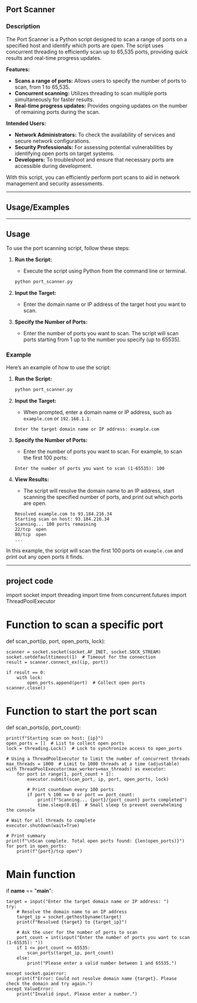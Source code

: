 ## **Port Scanner**

### Description

The Port Scanner is a Python script designed to scan a range of ports on a specified host and identify which ports are open. The script uses concurrent threading to efficiently scan up to 65,535 ports, providing quick results and real-time progress updates.

**Features:**
- **Scans a range of ports:** Allows users to specify the number of ports to scan, from 1 to 65,535.
- **Concurrent scanning:** Utilizes threading to scan multiple ports simultaneously for faster results.
- **Real-time progress updates:** Provides ongoing updates on the number of remaining ports during the scan.

**Intended Users:**
- **Network Administrators:** To check the availability of services and secure network configurations.
- **Security Professionals:** For assessing potential vulnerabilities by identifying open ports on target systems.
- **Developers:** To troubleshoot and ensure that necessary ports are accessible during development.

With this script, you can efficiently perform port scans to aid in network management and security assessments.

---

## Usage/Examples

---

## **Usage**

To use the port scanning script, follow these steps:

1. **Run the Script:**
   - Execute the script using Python from the command line or terminal.

   ```bash
   python port_scanner.py
   ```

2. **Input the Target:**
   - Enter the domain name or IP address of the target host you want to scan.

3. **Specify the Number of Ports:**
   - Enter the number of ports you want to scan. The script will scan ports starting from 1 up to the number you specify (up to 65535).

### **Example**

Here’s an example of how to use the script:

1. **Run the Script:**

   ```bash
   python port_scanner.py
   ```

2. **Input the Target:**
   - When prompted, enter a domain name or IP address, such as `example.com` or `192.168.1.1`.

   ```
   Enter the target domain name or IP address: example.com
   ```

3. **Specify the Number of Ports:**
   - Enter the number of ports you want to scan. For example, to scan the first 100 ports:

   ```
   Enter the number of ports you want to scan (1-65535): 100
   ```

4. **View Results:**
   - The script will resolve the domain name to an IP address, start scanning the specified number of ports, and print out which ports are open.

   ```
   Resolved example.com to 93.184.216.34
   Starting scan on host: 93.184.216.34
   Scanning... 100 ports remaining
   22/tcp  open
   80/tcp  open
   ...
   ```

In this example, the script will scan the first 100 ports on `example.com` and print out any open ports it finds.

---


## project code
import socket
import threading
import time
from concurrent.futures import ThreadPoolExecutor

# Function to scan a specific port
def scan_port(ip, port, open_ports, lock):

    scanner = socket.socket(socket.AF_INET, socket.SOCK_STREAM)
    socket.setdefaulttimeout(1)  # Timeout for the connection
    result = scanner.connect_ex((ip, port))
    
    if result == 0:
        with lock:
            open_ports.append(port)  # Collect open ports
    scanner.close()

# Function to start the port scan
def scan_ports(ip, port_count):

    print(f"Starting scan on host: {ip}")
    open_ports = []  # List to collect open ports
    lock = threading.Lock()  # Lock to synchronize access to open_ports
    
    # Using a ThreadPoolExecutor to limit the number of concurrent threads
    max_threads = 1000  # Limit to 1000 threads at a time (adjustable)
    with ThreadPoolExecutor(max_workers=max_threads) as executor:
        for port in range(1, port_count + 1):
            executor.submit(scan_port, ip, port, open_ports, lock)

            # Print countdown every 100 ports
            if port % 100 == 0 or port == port_count:
                print(f"Scanning... {port}/{port_count} ports completed")
                time.sleep(0.01)  # Small sleep to prevent overwhelming the console
    
    # Wait for all threads to complete
    executor.shutdown(wait=True)
    
    # Print summary
    print(f"\nScan complete. Total open ports found: {len(open_ports)}")
    for port in open_ports:
        print(f"{port}/tcp open")

# Main function
if __name__ == "__main__":

    target = input("Enter the target domain name or IP address: ")
    try:
        # Resolve the domain name to an IP address
        target_ip = socket.gethostbyname(target)
        print(f"Resolved {target} to {target_ip}")
        
        # Ask the user for the number of ports to scan
        port_count = int(input("Enter the number of ports you want to scan (1-65535): "))
        if 1 <= port_count <= 65535:
            scan_ports(target_ip, port_count)
        else:
            print("Please enter a valid number between 1 and 65535.")
    
    except socket.gaierror:
        print(f"Error: Could not resolve domain name {target}. Please check the domain and try again.")
    except ValueError:
        print("Invalid input. Please enter a number.")

